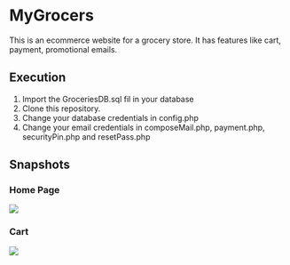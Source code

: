 # MyGrocers
This is an ecommerce website for a grocery store. It has features like cart, payment, promotional emails. 

## Execution
1. Import the GroceriesDB.sql fil in your database
2. Clone this repository.
3. Change your database credentials in config.php
4. Change your email credentials in composeMail.php, payment.php, securityPin.php and resetPass.php

## Snapshots
### Home Page 
<kbd><img src="https://user-images.githubusercontent.com/76554359/150650346-961602fe-b65a-4e8f-9037-df657cf68b9c.png"/></kbd>

### Cart
<kbd><img src="https://user-images.githubusercontent.com/76554359/150650590-449d82ab-3f68-416f-b7da-1e8c814d93dd.png"/></kbd>
